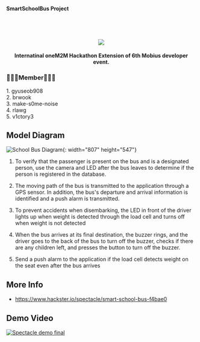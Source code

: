 #### SmartSchoolBus Project
<h1 align="center">  
  <br>
  <img src="https://capsule-render.vercel.app/api?type=slice&color=ffcb6b&height=200&section=header&text=Smart%F0%9F%9A%8DSchoolBus&fontSize=90" />
  <br>
</h1>

<h4 align="center">Internatinal oneM2M Hackathon Extension of 6th Mobius developer event</a>.</h4>



<h3>🧑🏻‍💻Member🧑🏻‍💻</h3>
1. gyuseob908
</br>
2. brwook
</br>
3. make-s0me-noise
</br>
4. rlawg
</br>
5. v1ctory3

## Model Diagram
![School Bus Diagram]([/img/myImg.png](https://user-images.githubusercontent.com/92886473/203373141-5326eadb-e0bf-45c6-b393-d31b2839e071.png)){: width="807" height="547"}
1. To verify that the passenger is present on the bus and is a designated person, use the camera and LED after the bus leaves to determine if the person is registered in the database.

2. The moving path of the bus is transmitted to the application through a GPS sensor. In addition, the bus's departure and arrival information is identified and a push alarm is transmitted.

3. To prevent accidents when disembarking, the LED in front of the driver lights up when weight is detected through the load cell and turns off when weight is not detected

4. When the bus arrives at its final destination, the buzzer rings, and the driver goes to the back of the bus to turn off the buzzer, checks if there are any children left, and presses the button to turn off the buzzer.

5. Send a push alarm to the application if the load cell detects weight on the seat even after the bus arrives

## More Info
* https://www.hackster.io/spectacle/smart-school-bus-f4bae0


## Demo Video
[![Spectacle demo final](https://img.youtube.com/vi/5RGtvrRLieo/0.jpg)](https://www.youtube.com/watch?v=5RGtvrRLieo)


